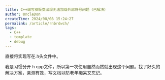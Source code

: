 ```yaml
---
title: C++编写模板类出现无法加载外部符号问题（已解决）
author: UncleDon
createTime: 2024/08/08 15:24:27
permalink: /article/rnbrdwch/
tags:
  - C++
  - template
  - debug
---
```

直接将实现写在.h头文件中。

我是习惯分开 h  cpp文件，所以第一次使用自然而然就出现这个问题。找了好久的解决方案，亲测有效，写文档以防老年痴呆又忘记。

